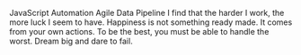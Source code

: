 JavaScript Automation Agile Data Pipeline I find that the harder I work, the more luck I seem to have. Happiness is not something ready made. It comes from your own actions. To be the best, you must be able to handle the worst. Dream big and dare to fail.
